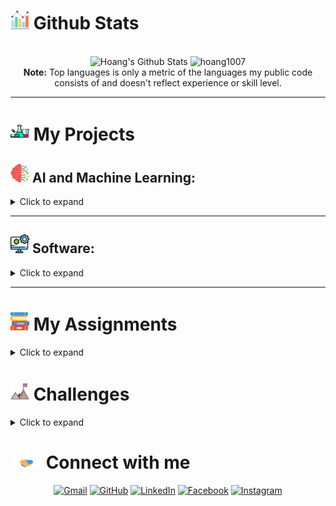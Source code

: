# <img src="assets/bar-chart.png" width="30px"/> Github Stats
  <br/>
  <div align="center">
    <img alt="Hoang's Github Stats" src="https://github-readme-stats.vercel.app/api?username=hoang1007&show_icons=true&count_private=true&theme=algolia" height="150em"/>
    <img src="https://github-readme-stats.vercel.app/api/top-langs?username=hoang1007&langs_count=6&show_icons=true&locale=en&layout=compact&theme=algolia" alt="hoang1007" height="150em"/>
    <br>
    <b>Note:</b> Top languages is only a metric of the languages my public code consists of and doesn't reflect experience or skill level.
  </div>

----

# <img src="assets/experiment.png" width="30px"> My Projects
## <img src="assets/brain.png" width="30px"/> AI and Machine Learning:
<details>
  <summary> Click to expand </summary>

📌 [**Jul 2022 - Aug 2022**]: Faster R-CNN Research and Implementation
  * Code and research Faster R-CNN algorithm.
  * [Github Repo](https://github.com/hoang1007/faster-rcnn.git)

</details>

--------
## <img src="assets/computer.png" width="30px"/> Software:

<details>
  <summary>Click to expand</summary>

📌 [**Sep 2021**]:
  * Build a Discord Bot which playing music and providing memes.
  * [Github Repo](https://github.com/hoang1007/gideon.git)
  
📌 [**Oct 2022**]:
  * Build mobile application with React Native which tracking user's expenses.
  * [Github Repo](https://github.com/hoang1007/room-expense-tracker.git)
</details>

--------

# <img src="assets/book.png" width="30px"/> My Assignments

<details>
  <summary>Click to expand</summary>

📌 [**May 2021 - Advanced Programming**]:
  * A Snake Game with autoplay using SDL2.
  * [Github Repo](https://github.com/hoang1007/Snake.git)

📌 [**Oct 2021 - Object Oriented Programming**]:
  * A Dictionary App which can translate from speech, image using JavaFx
  * [Github Repo](https://github.com/hoang1007/dictionary-oop/tree/graphic)

📌 [**Dec 2021 - Object Oriented Programming**]:
  * A Bomberman Game using JavaFx
  * [Github Repo](https://github.com/hoang1007/bomberman.git)

</details>

# <img src="assets/goal.png" width="30px"/> Challenges

<details>
  <summary>Click to expand</summary>

📌 [**Jul 2022 - Sep 2022**]:
  * 5th at Air Quality Forecasting Challenge AI4VN.
  * [Github Repo](https://github.com/hoang1007/air-quality-forecasting/tree/hoangv3)

</details>




# <img src="assets/handshake.gif" width="50px"> Connect with me
<p align="center">
	<a href="hoangvuhuy1808@gmail.com"><img img src="https://img.shields.io/badge/gmail-%23EA4335.svg?style=plastic&logo=gmail&logoColor=white" alt="Gmail"/></a>
	<a href="https://github.com/hoang1007"><img src="https://img.shields.io/badge/github-%23181717.svg?style=plastic&logo=github&logoColor=white" alt="GitHub"/></a>
	<a href="https://www.linkedin.com/in/hoang-vu-huy-238087215/"><img src="https://img.shields.io/badge/linkedin-%230A66C2.svg?style=plastic&logo=linkedin&logoColor=white" alt="LinkedIn"/></a>
	<a href="https://www.facebook.com/hoang1007"><img src="https://img.shields.io/badge/facebook-%231877F2.svg?style=plastic&logo=facebook&logoColor=white" alt="Facebook"/></a>
	<a href="https://www.instagram.com/hoang.20021007"><img src="https://img.shields.io/badge/instagram-%23E4405F.svg?style=plastic&logo=instagram&logoColor=white" alt="Instagram"/></a>
</p>